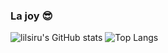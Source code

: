 ### La joy 😎

![lilsiru's GitHub stats](https://github-readme-stats.vercel.app/api?username=anuraghazra&show_icons=true&theme=jolly) ![Top Langs](https://github-readme-stats.vercel.app/api/top-langs/?username=anuraghazra&layout=compact)

